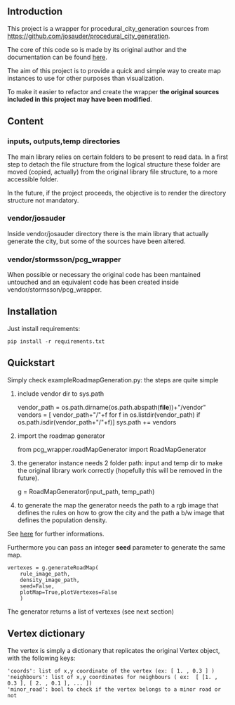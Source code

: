 ## Introduction

This project is a wrapper for procedural_city_generation sources from https://github.com/josauder/procedural_city_generation.

The core of this code so is made by its original author and the documentation can be found [here](http://josauder.github.io/procedural_city_generation).

The aim of this project is to provide a quick and simple way to create map instances to use for other purposes than visualization.

To make it easier to refactor and create the wrapper **the original sources included in this project may have been modified**.

## Content

### inputs, outputs,temp directories
The main library relies on certain folders to be present to read data.
In a first step to detach the file structure from the logical structure these folder are moved (copied, actually) from the original library file structure, to a more accessible folder.

In the future, if the project proceeds, the objective is to render the directory structure not mandatory.


### vendor/josauder
Inside vendor/josauder directory there is the main library that actually generate the city, but some of the sources have been altered.

### vendor/stormsson/pcg_wrapper
When possible or necessary the original code has been mantained untouched and an equivalent code has been created inside vendor/stormsson/pcg_wrapper.


## Installation
Just install requirements:

    pip install -r requirements.txt

## Quickstart
Simply check exampleRoadmapGeneration.py: the steps are quite simple

1) include vendor dir to sys.path

    vendor_path = os.path.dirname(os.path.abspath(__file__))+"/vendor"
    vendors = [ vendor_path+"/"+f for f in os.listdir(vendor_path) if os.path.isdir(vendor_path+"/"+f)]
    sys.path += vendors

2) import the roadmap generator

    from pcg_wrapper.roadMapGenerator import RoadMapGenerator

3) the generator instance needs 2 folder path: input and temp dir to make the original library work correctly (hopefully this will be removed in the future).

    g = RoadMapGenerator(input_path, temp_path)

4) to generate the map the generator needs the path to a rgb image that defines the rules on how to grow the city and the path a b/w image that defines the population density.

See [here](http://josauder.github.io/procedural_city_generation) for further informations.

Furthermore you can pass an integer **seed** parameter to generate the same map.

    vertexes = g.generateRoadMap(
        rule_image_path,
        density_image_path,
        seed=False,
        plotMap=True,plotVertexes=False
        )

The generator returns a list of vertexes (see next section)

## Vertex dictionary
The vertex is simply a dictionary that replicates the original Vertex object, with the following keys:

    'coords': list of x,y coordinate of the vertex (ex: [ 1. , 0.3 ] )
    'neighbours': list of x,y coordinates for neighbours ( ex:  [ [1. , 0.3 ], [ 2. , 0.1 ], ... ])
    'minor_road': bool to check if the vertex belongs to a minor road or not
